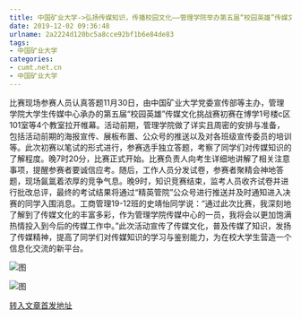 ```yaml
---
title: 中国矿业大学->弘扬传媒知识，传播校园文化——管理学院举办第五届“校园英雄”传媒文化挑战赛初赛 | cumt.net.cn
date: 2019-12-02 09:36:48
urlname: 2a2224d120bc5a8cce92bf1b6e84de83
tags: 
- 中国矿业大学
categories:
- cumt.net.cn
- 中国矿业大学
---
```

比赛现场参赛人员认真答题11月30日，由中国矿业大学党委宣传部等主办，管理学院大学生传媒中心承办的第五届“校园英雄”传媒文化挑战赛初赛在博学1号楼c区101室等4个教室拉开帷幕。活动前期，管理学院做了详实且周密的安排与准备，包括活动前期的海报宣传、展板布置、公众号的推送以及对各班级宣传委员的培训等。此次初赛以笔试的形式进行，参赛选手独立答题，考察了同学们对传媒知识的了解程度。晚7时20分，比赛正式开始。比赛负责人向考生详细地讲解了相关注意事项，提醒参赛者要诚信应考。随后，工作人员分发试卷，参赛者聚精会神地答题，现场氤氲着浓厚的竞争气息。晚9时，知识竞赛结束，监考人员收齐试卷并进行批改总评，最终的考试结果将通过“精英管院”公众号进行推送并及时通知进入决赛的同学入围消息。工商管理19-12班的史靖怡同学说：“通过此次比赛，我深刻地了解到了传媒文化的丰富多彩，作为管理学院传媒中心的一员，我将会以更加饱满热情投入到今后的传媒工作中。”此次活动宣传了传媒文化，普及传媒了知识，发扬了传媒精神，提高了同学们对传媒知识的学习与鉴别能力，为在校大学生营造一个信息化交流的新平台。

![图](http://xwzx.cumt.edu.cn/_upload/article/images/66/6d/8dd6a9414b6a996e4112d5798ba5/de4dca8f-04c2-43f1-9ffb-a62a533c9e0c.jpg)

![图](http://xwzx.cumt.edu.cn/_upload/article/images/66/6d/8dd6a9414b6a996e4112d5798ba5/06357944-2292-4457-b86a-87526078e1f5.jpg)

[转入文章首发地址](http://xwzx.cumt.edu.cn/6c/d8/c523a552152/page.htm)